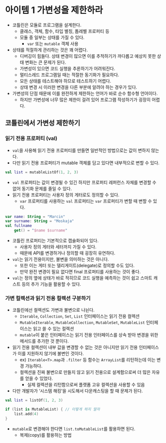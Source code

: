 # 아이템 1 가변성을 제한하라
- 코틀린은 모듈로 프로그램을 설계한다.
    - 클래스, 객체, 함수, 타입 별칭, 톱레벨 프로퍼티 등
    - 모듈 중 일부는 상태를 가질 수 있다.
        - `var` 또는 `mutable` 객체 사용
- 상태를 적절하게 관리하는 것은 꽤 어렵다.
    - 디버깅이 힘들다. 상태 변경이 많으면 이를 추적하기가 까다롭고 예상치 못한 상태 변화는 큰 문제가 된다.
    - 가변성이 있으면 코드 실행을 추론하기가 어려워진다.
    - 멀티스레드 프로그램일 때는 적절한 동기화가 필요하다.
    - 모든 상태를 테스트해야 하므로 테스트하기 어렵다.
    - 상태 변경 시 이러한 변경을 다른 부분에 알려야 하는 경우가 있다.
- 가변성의 단점 때문에 이를 완전하게 제한하는 언어가 바로 순수 함수형 언어이다.
    - 하지만 가변성에 너무 많은 제한이 걸려 있어 프로그램 작성하기가 굉장히 어렵다.

## 코틀린에서 가변성 제한하기

### 읽기 전용 프로퍼티 (val)

- `val`을 사용해 읽기 전용 프로퍼티를 만들면 일반적인 방법으로는 값이 변하지 않는다.
- 다만 읽기 전용 프로퍼티가 mutable 객체를 담고 있다면 내부적으로 변할 수 있다.

```kotlin
val list = mutableListOf(1, 2, 3)
```

- `val` 프로퍼티는 값이 변경될 수 있긴 하지만 프로퍼티 레퍼런스 자체를 변경할 수 없어 동기화 문제를 줄일 수 있다.
- 읽기 전용 프로퍼티는 사용자 정의 게터로도 정의할 수 있다.
    - `var` 프로퍼티를 사용하는 `val` 프로퍼티는 `var` 프로퍼티가 변할 때 변할 수 있다.

```kotlin
var name: String = "Marcin"
var surname: String = "Moskaja"
val fullname 
	get() = "$name $surname"
```

- 코틀린 프로퍼티는 기본적으로 캡슐화되어 있다.
    - 사용자 정의 게터와 세터까지 가질 수 있다.
    - 때문에 API를 변경하거나 정의할 때 굉장히 유연하다.
- `val`는 읽기 전용이지만, 불변을 의미하는 것은 아니다.
    - 또한 이는 게터 또는 델리게이트(delegate)로 정의할 수도 있다.
    - 만약 완전 변경이 필요 없다면 final 프로퍼티를 사용하는 것이 좋다.
- `val`는 정의 옆에 상태가 바로 적히므로 코드 실행을 예측하는 것이 쉽고 스마트 캐스트 등의 추가 기능을 활용할 수 있다.

### 가변 컬렉션과 읽기 전용 컬렉션 구분하기

- 코틀린에선 컬렉션도 가변과 불변으로 나뉜다.
    - `Iterable`, `Collection`, `Set`, `List` 인터페이스는 읽기 전용 컬렉션
    - `MutableIterable`, `MutableCollection`, `MutableSet`, `MutableList` 인터페이스는 읽고 쓸 수 있는 컬렉션
    - `mutable`이 붙은 인터페이스는 읽기 전용 인터페이스를 상속 받아 변경을 위한 메서드를 추가한 것 뿐이다.
- 읽기 전용 컬렉션이 내부 값을 변경할 수 없는 것은 아니지만 읽기 전용 인터페이스가 이를 지원하지 않기에 불변인 것이다.
    - ex) `Iterable<T>.map`과 `.filter` 등 함수는 `ArrayList`를 리턴하는데 이는 변경 가능하다.
    - 컬렉션을 진짜 불변으로 만들지 않고 읽기 전용으로 설계함으로써 더 많은 자유를 얻을 수 있었다.
        - 실제 컬렉션을 리턴함으로써 플랫폼 고유 컬렉션을 사용할 수 있음
- 다만 개발자가 ‘시스템 해킹’을 시도해서 다운캐스팅을 할 때 문제가 된다.

```kotlin
val list = listOf(1, 2, 3)

if (list is MutableList) { // 이렇게 하지 말자
	list.add(4)
}
```

- `mutable`로 변경해야 한다면 `list.toMutableList`를 활용하면 된다.
    - 복제(copy)를 활용하는 방법
